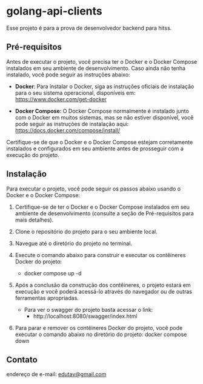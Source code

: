 # golang-api-clients

Esse projeto é para a prova de desenvolvedor backend para hitss.

## Pré-requisitos

Antes de executar o projeto, você precisa ter o Docker e o Docker Compose instalados em seu ambiente de desenvolvimento. Caso ainda não tenha instalado, você pode seguir as instruções abaixo:

- **Docker**: Para instalar o Docker, siga as instruções oficiais de instalação para o seu sistema operacional, disponíveis em: https://www.docker.com/get-docker

- **Docker Compose**: O Docker Compose normalmente é instalado junto com o Docker em muitos sistemas, mas se não estiver disponível, você pode seguir as instruções de instalação aqui: https://docs.docker.com/compose/install/

Certifique-se de que o Docker e o Docker Compose estejam corretamente instalados e configurados em seu ambiente antes de prosseguir com a execução do projeto.

## Instalação

Para executar o projeto, você pode seguir os passos abaixo usando o Docker e o Docker Compose:

1. Certifique-se de ter o Docker e o Docker Compose instalados em seu ambiente de desenvolvimento (consulte a seção de Pré-requisitos para mais detalhes).

2. Clone o repositório do projeto para o seu ambiente local.

3. Navegue até o diretório do projeto no terminal.

4. Execute o comando abaixo para construir e executar os contêineres Docker do projeto:
   - docker compose up -d
5. Após a conclusão da construção dos contêineres, o projeto estará em execução e você poderá acessá-lo através do navegador ou de outras ferramentas apropriadas.

   - Para ver o swagger do projeto basta acessar o link:
     - http://localhost:8080/swagger/index.html

6. Para parar e remover os contêineres Docker do projeto, você pode executar o comando abaixo no diretório do projeto:
   docker compose down

## Contato

endereço de e-mail: edutav@gmail.com
